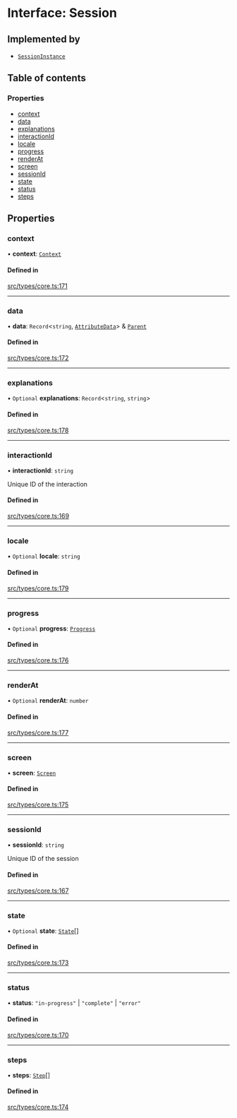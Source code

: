 # Interface: Session

## Implemented by

- [`SessionInstance`](../wiki/SessionInstance)

## Table of contents

### Properties

- [context](../wiki/Session#context)
- [data](../wiki/Session#data)
- [explanations](../wiki/Session#explanations)
- [interactionId](../wiki/Session#interactionid)
- [locale](../wiki/Session#locale)
- [progress](../wiki/Session#progress)
- [renderAt](../wiki/Session#renderat)
- [screen](../wiki/Session#screen)
- [sessionId](../wiki/Session#sessionid)
- [state](../wiki/Session#state)
- [status](../wiki/Session#status)
- [steps](../wiki/Session#steps)

## Properties

### context

• **context**: [`Context`](../wiki/Context)

#### Defined in

[src/types/core.ts:171](https://github.com/decisively-io/interview-sdk/blob/3e6bd8aef036b04e16a1e39d9ad7edd1b29b4058/src/types/core.ts#L171)

___

### data

• **data**: `Record`\<`string`, [`AttributeData`](../wiki/AttributeData)\> & [`Parent`](../wiki/Parent)

#### Defined in

[src/types/core.ts:172](https://github.com/decisively-io/interview-sdk/blob/3e6bd8aef036b04e16a1e39d9ad7edd1b29b4058/src/types/core.ts#L172)

___

### explanations

• `Optional` **explanations**: `Record`\<`string`, `string`\>

#### Defined in

[src/types/core.ts:178](https://github.com/decisively-io/interview-sdk/blob/3e6bd8aef036b04e16a1e39d9ad7edd1b29b4058/src/types/core.ts#L178)

___

### interactionId

• **interactionId**: `string`

Unique ID of the interaction

#### Defined in

[src/types/core.ts:169](https://github.com/decisively-io/interview-sdk/blob/3e6bd8aef036b04e16a1e39d9ad7edd1b29b4058/src/types/core.ts#L169)

___

### locale

• `Optional` **locale**: `string`

#### Defined in

[src/types/core.ts:179](https://github.com/decisively-io/interview-sdk/blob/3e6bd8aef036b04e16a1e39d9ad7edd1b29b4058/src/types/core.ts#L179)

___

### progress

• `Optional` **progress**: [`Progress`](../wiki/Progress)

#### Defined in

[src/types/core.ts:176](https://github.com/decisively-io/interview-sdk/blob/3e6bd8aef036b04e16a1e39d9ad7edd1b29b4058/src/types/core.ts#L176)

___

### renderAt

• `Optional` **renderAt**: `number`

#### Defined in

[src/types/core.ts:177](https://github.com/decisively-io/interview-sdk/blob/3e6bd8aef036b04e16a1e39d9ad7edd1b29b4058/src/types/core.ts#L177)

___

### screen

• **screen**: [`Screen`](../wiki/Screen)

#### Defined in

[src/types/core.ts:175](https://github.com/decisively-io/interview-sdk/blob/3e6bd8aef036b04e16a1e39d9ad7edd1b29b4058/src/types/core.ts#L175)

___

### sessionId

• **sessionId**: `string`

Unique ID of the session

#### Defined in

[src/types/core.ts:167](https://github.com/decisively-io/interview-sdk/blob/3e6bd8aef036b04e16a1e39d9ad7edd1b29b4058/src/types/core.ts#L167)

___

### state

• `Optional` **state**: [`State`](../wiki/State)[]

#### Defined in

[src/types/core.ts:173](https://github.com/decisively-io/interview-sdk/blob/3e6bd8aef036b04e16a1e39d9ad7edd1b29b4058/src/types/core.ts#L173)

___

### status

• **status**: ``"in-progress"`` \| ``"complete"`` \| ``"error"``

#### Defined in

[src/types/core.ts:170](https://github.com/decisively-io/interview-sdk/blob/3e6bd8aef036b04e16a1e39d9ad7edd1b29b4058/src/types/core.ts#L170)

___

### steps

• **steps**: [`Step`](../wiki/Step)[]

#### Defined in

[src/types/core.ts:174](https://github.com/decisively-io/interview-sdk/blob/3e6bd8aef036b04e16a1e39d9ad7edd1b29b4058/src/types/core.ts#L174)

